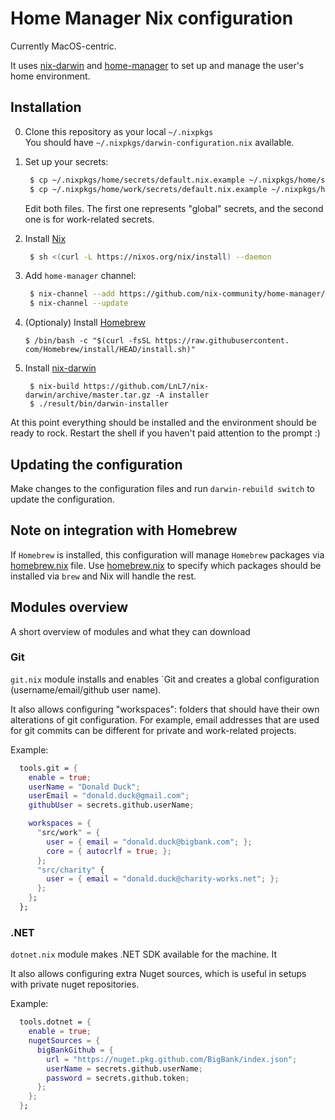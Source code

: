 # Home Manager Nix configuration

Currently MacOS-centric.

It uses [nix-darwin](https://github.com/LnL7/nix-darwin) and [home-manager](https://github.com/nix-community/home-manager) to set up and manage the user's home environment.

## Installation

0. Clone this repository as your local `~/.nixpkgs` </br>
    You should have `~/.nixpkgs/darwin-configuration.nix` available.

1. Set up your secrets:
   ```bash
    $ cp ~/.nixpkgs/home/secrets/default.nix.example ~/.nixpkgs/home/secrets/default.nix
    $ cp ~/.nixpkgs/home/work/secrets/default.nix.example ~/.nixpkgs/home/work/secrets/default.nix
   ```
   Edit both files. The first one represents "global" secrets, and the second one is for work-related secrets.

1. Install [Nix](https://nixos.org/download.html)
   ```bash
    $ sh <(curl -L https://nixos.org/nix/install) --daemon
   ```

2. Add `home-manager` channel:
   ```bash
    $ nix-channel --add https://github.com/nix-community/home-manager/archive/master.tar.gz home-manager
    $ nix-channel --update
   ```
3. (Optionaly) Install [Homebrew](https://brew.sh/)
   ```
   $ /bin/bash -c "$(curl -fsSL https://raw.githubusercontent. com/Homebrew/install/HEAD/install.sh)"
   ```

3. Install [nix-darwin](https://github.com/LnL7/nix-darwin)
   ```
    $ nix-build https://github.com/LnL7/nix-darwin/archive/master.tar.gz -A installer
    $ ./result/bin/darwin-installer
   ```

At this point everything should be installed and the environment should be ready to rock.
Restart the shell if you haven't paid attention to the prompt :)

## Updating the configuration

Make changes to the configuration files and run `darwin-rebuild switch` to update the configuration.

## Note on integration with Homebrew

If `Homebrew` is installed, this configuration will manage `Homebrew` packages via [homebrew.nix](./homebrew.nix) file.
Use [homebrew.nix](./homebrew.nix) to specify which packages should be installed via `brew` and Nix will handle the rest.


## Modules overview

A short overview of modules and what they can download

### Git

`git.nix` module installs and enables `Git and creates a global configuration (username/email/github user name).

It also allows configuring "workspaces": folders that should have their own alterations of git configuration.
For example, email addresses that are used for git commits can be different for private and work-related projects.

Example:

```nix
  tools.git = {
    enable = true;
    userName = "Donald Duck";
    userEmail = "donald.duck@gmail.com";
    githubUser = secrets.github.userName;

    workspaces = {
      "src/work" = {
        user = { email = "donald.duck@bigbank.com"; };
        core = { autocrlf = true; };
      };
      "src/charity" {
        user = { email = "donald.duck@charity-works.net"; };
      };
    };
  };
```


### .NET

`dotnet.nix` module makes .NET SDK available for the machine. It

It also allows configuring extra Nuget sources, which is useful in setups with private nuget repositories.

Example:

```nix
  tools.dotnet = {
    enable = true;
    nugetSources = {
      bigBankGithub = {
        url = "https://nuget.pkg.github.com/BigBank/index.json";
        userName = secrets.github.userName;
        password = secrets.github.token;
      };
    };
  };
```
